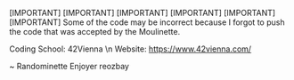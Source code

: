 [IMPORTANT] [IMPORTANT] [IMPORTANT] [IMPORTANT] [IMPORTANT] [IMPORTANT] 
Some of the code may be incorrect because I forgot to push the code that was accepted by the Moulinette.

Coding School: 42Vienna \n
Website: https://www.42vienna.com/

~ Randominette Enjoyer reozbay
